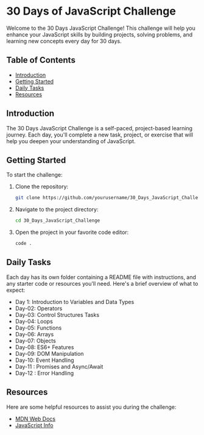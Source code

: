 # 30 Days of JavaScript Challenge

Welcome to the 30 Days JavaScript Challenge! This challenge will help you enhance your JavaScript skills by building projects, solving problems, and learning new concepts every day for 30 days.

## Table of Contents

- [Introduction](#introduction)
- [Getting Started](#getting-started)
- [Daily Tasks](#daily-tasks)
- [Resources](#resources)

## Introduction

The 30 Days JavaScript Challenge is a self-paced, project-based learning journey. Each day, you'll complete a new task, project, or exercise that will help you deepen your understanding of JavaScript.

## Getting Started

To start the challenge:

1. Clone the repository:
   ```bash
   git clone https://github.com/yourusername/30_Days_JavaScript_Challenge.git
   ```
2. Navigate to the project directory:
   ```bash
   cd 30_Days_JavaScript_Challenge
   ```
3. Open the project in your favorite code editor:
   ```bash
   code .
   ```

## Daily Tasks

Each day has its own folder containing a README file with instructions, and any starter code or resources you'll need. Here's a brief overview of what to expect:

- Day 1: Introduction to Variables and Data Types
- Day-02: Operators
- Day-03: Control Structures Tasks
- Day-04: Loops
- Day-05: Functions
- Day-06: Arrays
- Day-07: Objects
- Day-08: ES6+ Features
- Day-09: DOM Manipulation
- Day-10: Event Handling
- Day-11 : Promises and Async/Await
- Day-12 : Error Handling

## Resources

Here are some helpful resources to assist you during the challenge:

- [MDN Web Docs](https://developer.mozilla.org/)
- [JavaScript Info](https://javascript.info/)
